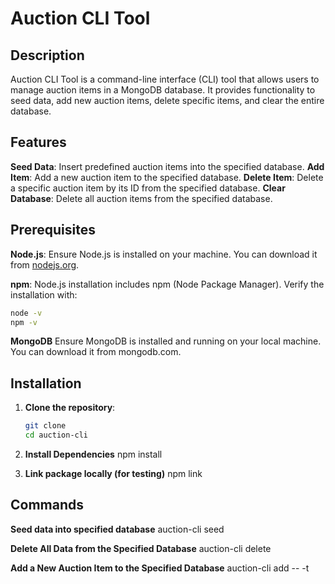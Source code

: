 # Auction CLI Tool

## Description

Auction CLI Tool is a command-line interface (CLI) tool that allows users to manage auction items in a MongoDB database. It provides functionality to seed data, add new auction items, delete specific items, and clear the entire database.

## Features

**Seed Data**: Insert predefined auction items into the specified database.
**Add Item**: Add a new auction item to the specified database.
**Delete Item**: Delete a specific auction item by its ID from the specified database.
**Clear Database**: Delete all auction items from the specified database.

## Prerequisites

**Node.js**: Ensure Node.js is installed on your machine. You can download it from [nodejs.org](https://nodejs.org/).

**npm**: Node.js installation includes npm (Node Package Manager). Verify the installation with:

```sh
node -v
npm -v

```

**MongoDB**
Ensure MongoDB is installed and running on your local machine. You can download it from mongodb.com.

## Installation

1. **Clone the repository**:

   ```sh
   git clone
   cd auction-cli

   ```

2. **Install Dependencies**
   npm install

3. **Link package locally (for testing)**
   npm link

## Commands

**Seed data into specified database**
auction-cli seed <dbName>

**Delete All Data from the Specified Database**
auction-cli delete <dbName>

**Add a New Auction Item to the Specified Database**
auction-cli add <dbName> -- -t <title> -d <description> -s <start_price> -r <reserve_price>

example: auction-cli add auctionDB -- -t "Antique Clock" -d "A beautiful antique clock." -s 150 -r 300

**Delete a Specific Auction Item by ID from the Specified Database**
auction-cli delete-item <dbName> -- -i <item_id>

example: auction-cli delete-item auctionDB -- -i 60c72b2f9af1f2d9c786c610

## Configuration

**Database Connection**
The database connection is configured in the config/db.js file. The CLI tool connects to a MongoDB instance running on localhost:27017. The database name is dynamically passed as an argument when running the CLI commands.

**Seed Data**
The seed data is defined in the data/seedData.js file. Modify this file to customise the auction items.
